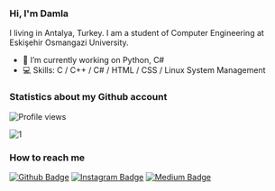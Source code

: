 ### Hi, I'm Damla

I living in Antalya, Turkey. I am a student of Computer Engineering at Eskişehir Osmangazi University.
 
- 🌱 I’m currently working on Python, C#
- 💻 Skills: C / C++ / C# / HTML / CSS / Linux System Management

### Statistics about my Github account

![Profile views](https://gpvc.arturio.dev/Naereen)

![1](https://github-readme-stats.vercel.app/api/top-langs/?username=Naereen&theme=blue-green)

### How to reach me 

[![Github Badge](https://img.shields.io/badge/-Github-000?style=quare&labelColor=000&logo=Github&logoColor=white&link=link)](https://github.com/damladlg) 
[![Instagram Badge](https://img.shields.io/badge/-Instagram-C13584?style=flat-quare&labelColor=000&logo=instagram&logoColor=white&link=link)](https://www.instagram.com/damladlg/) 
[![Medium Badge](https://img.shields.io/badge/-Medium-757575?style=flat-quare&labelColor=000&logo=Medium&logoColor=white&link=link)](https://medium.com/@damladlg)
